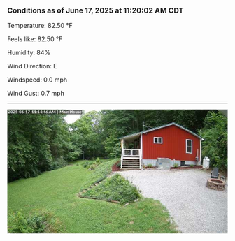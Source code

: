 ### Conditions as of June 17, 2025 at 11:20:02 AM CDT 

Temperature: 82.50 &deg;F

Feels like: 82.50 &deg;F

Humidity: 84%

Wind Direction: E

Windspeed: 0.0 mph

Wind Gust: 0.7 mph

---

<img src="./images/latest.jpeg"/>

